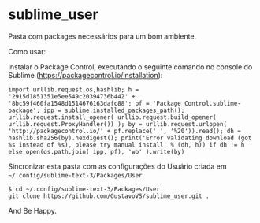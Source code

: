 # sublime_user

Pasta com packages necessários para um bom ambiente.

Como usar:

Instalar o Package Control, executando o seguinte comando no console do Sublime (https://packagecontrol.io/installation):
```
import urllib.request,os,hashlib; h = '2915d1851351e5ee549c20394736b442' + '8bc59f460fa1548d1514676163dafc88'; pf = 'Package Control.sublime-package'; ipp = sublime.installed_packages_path(); urllib.request.install_opener( urllib.request.build_opener( urllib.request.ProxyHandler()) ); by = urllib.request.urlopen( 'http://packagecontrol.io/' + pf.replace(' ', '%20')).read(); dh = hashlib.sha256(by).hexdigest(); print('Error validating download (got %s instead of %s), please try manual install' % (dh, h)) if dh != h else open(os.path.join( ipp, pf), 'wb' ).write(by)
```

Sincronizar esta pasta com as configurações do Usuário criada em `~/.config/sublime-text-3/Packages/User`.
```
$ cd ~/.config/sublime-text-3/Packages/User
git clone https://github.com/GustavoVS/sublime_user.git .
```

And Be Happy.

